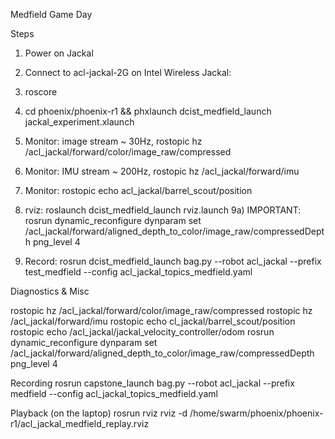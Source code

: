 Medfield Game Day

Steps
1) Power on Jackal
2) Connect to acl-jackal-2G on Intel Wireless
Jackal:
3) roscore
4) cd phoenix/phoenix-r1 && phxlaunch  dcist_medfield_launch jackal_experiment.xlaunch

6) Monitor: image stream ~ 30Hz, rostopic hz /acl_jackal/forward/color/image_raw/compressed
7) Monitor: IMU stream ~ 200Hz, rostopic hz /acl_jackal/forward/imu
8) Monitor: rostopic echo acl_jackal/barrel_scout/position

9) rviz: roslaunch dcist_medfield_launch rviz.launch
9a) IMPORTANT: rosrun dynamic_reconfigure dynparam set /acl_jackal/forward/aligned_depth_to_color/image_raw/compressedDepth png_level 4
10) Record: rosrun dcist_medfield_launch bag.py --robot acl_jackal --prefix test_medfield --config acl_jackal_topics_medfield.yaml


Diagnostics & Misc

rostopic hz /acl_jackal/forward/color/image_raw/compressed
rostopic hz /acl_jackal/forward/imu
rostopic echo cl_jackal/barrel_scout/position
rostopic echo /acl_jackal/jackal_velocity_controller/odom
rosrun dynamic_reconfigure dynparam set /acl_jackal/forward/aligned_depth_to_color/image_raw/compressedDepth png_level 4

Recording
rosrun capstone_launch bag.py --robot acl_jackal --prefix medfield --config acl_jackal_topics_medfield.yaml

Playback
(on the laptop)
rosrun rviz rviz -d /home/swarm/phoenix/phoenix-r1/acl_jackal_medfield_replay.rviz
